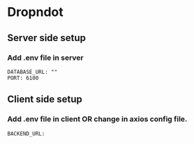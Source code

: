 
# Dropndot 
## Server side setup
### Add .env file in server
``` 
DATABASE_URL: ""
PORT: 6100
```


## Client side setup
### Add .env file in client OR change in axios config file.
``` 
BACKEND_URL: 
```